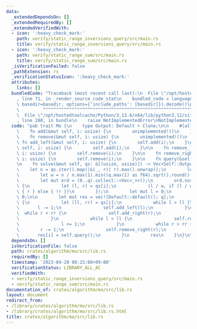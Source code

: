 ```yaml
---
data:
  _extendedDependsOn: []
  _extendedRequiredBy: []
  _extendedVerifiedWith:
  - icon: ':heavy_check_mark:'
    path: verify/static_range_inversions_query/src/main.rs
    title: verify/static_range_inversions_query/src/main.rs
  - icon: ':heavy_check_mark:'
    path: verify/static_range_sum/src/main.rs
    title: verify/static_range_sum/src/main.rs
  _isVerificationFailed: false
  _pathExtension: rs
  _verificationStatusIcon: ':heavy_check_mark:'
  attributes:
    links: []
  bundledCode: "Traceback (most recent call last):\n  File \"/opt/hostedtoolcache/Python/3.12.6/x64/lib/python3.12/site-packages/onlinejudge_verify/documentation/build.py\"\
    , line 71, in _render_source_code_stat\n    bundled_code = language.bundle(stat.path,\
    \ basedir=basedir, options={'include_paths': [basedir]}).decode()\n          \
    \         ^^^^^^^^^^^^^^^^^^^^^^^^^^^^^^^^^^^^^^^^^^^^^^^^^^^^^^^^^^^^^^^^^^^^^^^^^^^^^^^^^\n\
    \  File \"/opt/hostedtoolcache/Python/3.12.6/x64/lib/python3.12/site-packages/onlinejudge_verify/languages/rust.py\"\
    , line 288, in bundle\n    raise NotImplementedError\nNotImplementedError\n"
  code: "pub trait Mo {\n    type Output: Default + Clone;\n\n    #[allow(unused_variables)]\n\
    \    fn add(&mut self, i: usize) {\n        unimplemented!()\n    }\n\n    #[allow(unused_variables)]\n\
    \    fn remove(&mut self, i: usize) {\n        unimplemented!()\n    }\n\n   \
    \ fn add_left(&mut self, i: usize) {\n        self.add(i);\n    }\n\n    fn add_right(&mut\
    \ self, i: usize) {\n        self.add(i);\n    }\n\n    fn remove_left(&mut self,\
    \ i: usize) {\n        self.remove(i);\n    }\n\n    fn remove_right(&mut self,\
    \ i: usize) {\n        self.remove(i);\n    }\n\n    fn query(&self) -> Self::Output;\n\
    \n    fn solve(&mut self, qs: &[(usize, usize)]) -> Vec<Self::Output> {\n    \
    \    let n = qs.iter().map(|&(_, r)| r).max().unwrap();\n        let q = qs.len();\n\
    \        let w = n / n.max(1).min((q.max(1) as f64).sqrt().round() as usize);\n\
    \        let mut ord = (0..q).collect::<Vec<_>>();\n        ord.sort_by_key(|&i|\
    \ {\n            let (l, r) = qs[i];\n            (l / w, if (l / w) & 1 == 0\
    \ { r } else { !r })\n        });\n        let mut l = 0;\n        let mut r =\
    \ 0;\n\n        let mut res = vec![Default::default(); q];\n        for i in ord\
    \ {\n            let (ll, rr) = qs[i];\n            while l > ll {\n         \
    \       l -= 1;\n                self.add_left(l);\n            }\n          \
    \  while r < rr {\n                self.add_right(r);\n                r += 1;\n\
    \            }\n            while l < ll {\n                self.remove_left(l);\n\
    \                l += 1;\n            }\n            while r > rr {\n        \
    \        r -= 1;\n                self.remove_right(r);\n            }\n     \
    \       res[i] = self.query();\n        }\n        res\n    }\n}\n"
  dependsOn: []
  isVerificationFile: false
  path: crates/algorithm/mo/src/lib.rs
  requiredBy: []
  timestamp: '2023-04-20 08:15:08+09:00'
  verificationStatus: LIBRARY_ALL_AC
  verifiedWith:
  - verify/static_range_inversions_query/src/main.rs
  - verify/static_range_sum/src/main.rs
documentation_of: crates/algorithm/mo/src/lib.rs
layout: document
redirect_from:
- /library/crates/algorithm/mo/src/lib.rs
- /library/crates/algorithm/mo/src/lib.rs.html
title: crates/algorithm/mo/src/lib.rs
---
```


